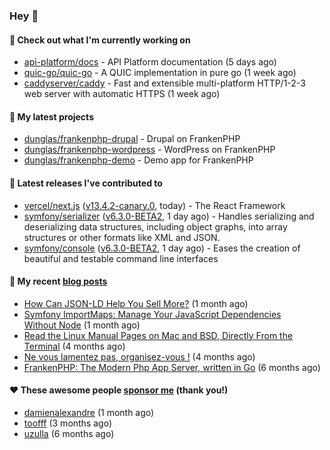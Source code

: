 ### Hey 👋

#### 👷 Check out what I'm currently working on

- [api-platform/docs](https://github.com/api-platform/docs) - API Platform documentation (5 days ago)
- [quic-go/quic-go](https://github.com/quic-go/quic-go) - A QUIC implementation in pure go (1 week ago)
- [caddyserver/caddy](https://github.com/caddyserver/caddy) - Fast and extensible multi-platform HTTP/1-2-3 web server with automatic HTTPS (1 week ago)

#### 🌱 My latest projects

- [dunglas/frankenphp-drupal](https://github.com/dunglas/frankenphp-drupal) - Drupal on FrankenPHP
- [dunglas/frankenphp-wordpress](https://github.com/dunglas/frankenphp-wordpress) - WordPress on FrankenPHP
- [dunglas/frankenphp-demo](https://github.com/dunglas/frankenphp-demo) - Demo app for FrankenPHP

#### 🔭 Latest releases I've contributed to

- [vercel/next.js](https://github.com/vercel/next.js) ([v13.4.2-canary.0](https://github.com/vercel/next.js/releases/tag/v13.4.2-canary.0), today) - The React Framework
- [symfony/serializer](https://github.com/symfony/serializer) ([v6.3.0-BETA2](https://github.com/symfony/serializer/releases/tag/v6.3.0-BETA2), 1 day ago) - Handles serializing and deserializing data structures, including object graphs, into array structures or other formats like XML and JSON.
- [symfony/console](https://github.com/symfony/console) ([v6.3.0-BETA2](https://github.com/symfony/console/releases/tag/v6.3.0-BETA2), 1 day ago) - Eases the creation of beautiful and testable command line interfaces

#### 📜 My recent [blog posts](https://dunglas.fr)

- [How Can JSON-LD Help You Sell More?](https://dunglas.dev/2023/04/how-can-json-ld-help-you-sell-more/) (1 month ago)
- [Symfony ImportMaps: Manage Your JavaScript Dependencies Without Node](https://dunglas.dev/2023/03/symfony-importmaps-manage-your-javascript-dependencies-without-node/) (1 month ago)
- [Read the Linux Manual Pages on Mac and BSD, Directly From the Terminal](https://dunglas.dev/2022/12/read-the-linux-manual-pages-on-mac-and-bsd-directly-from-the-terminal/) (4 months ago)
- [Ne vous lamentez pas, organisez-vous !](https://dunglas.dev/2022/12/ne-vous-lamentez-pas-organisez-vous/) (4 months ago)
- [FrankenPHP: The Modern Php App Server, written in Go](https://dunglas.dev/2022/10/frankenphp-the-modern-php-app-server-written-in-go/) (6 months ago)

#### ❤️ These awesome people [sponsor me](https://github.com/sponsors/dunglas) (thank you!)

- [damienalexandre](https://github.com/damienalexandre) (1 month ago)
- [toofff](https://github.com/toofff) (3 months ago)
- [uzulla](https://github.com/uzulla) (6 months ago)
